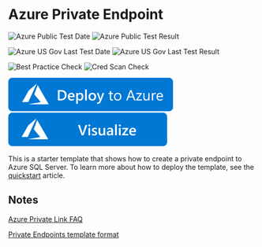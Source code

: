 # Azure Private Endpoint

![Azure Public Test Date](https://azurequickstartsservice.blob.core.windows.net/badges/quickstarts/microsoft.sql/private-endpoint-sql/PublicLastTestDate.svg)
![Azure Public Test Result](https://azurequickstartsservice.blob.core.windows.net/badges/quickstarts/microsoft.sql/private-endpoint-sql/PublicDeployment.svg)

![Azure US Gov Last Test Date](https://azurequickstartsservice.blob.core.windows.net/badges/quickstarts/microsoft.sql/private-endpoint-sql/FairfaxLastTestDate.svg)
![Azure US Gov Last Test Result](https://azurequickstartsservice.blob.core.windows.net/badges/quickstarts/microsoft.sql/private-endpoint-sql/FairfaxDeployment.svg)

![Best Practice Check](https://azurequickstartsservice.blob.core.windows.net/badges/quickstarts/microsoft.sql/private-endpoint-sql/BestPracticeResult.svg)
![Cred Scan Check](https://azurequickstartsservice.blob.core.windows.net/badges/quickstarts/microsoft.sql/private-endpoint-sql/CredScanResult.svg)

[![Deploy To Azure](https://raw.githubusercontent.com/Azure/azure-quickstart-templates/master/1-CONTRIBUTION-GUIDE/images/deploytoazure.svg?sanitize=true)](https://portal.azure.com/#create/Microsoft.Template/uri/https%3A%2F%2Fraw.githubusercontent.com%2FAzure%2Fazure-quickstart-templates%2Fmaster%2Fquickstarts%2Fmicrosoft.sql%2Fprivate-endpoint-sql%2Fazuredeploy.json)
[![Visualize](https://raw.githubusercontent.com/Azure/azure-quickstart-templates/master/1-CONTRIBUTION-GUIDE/images/visualizebutton.svg?sanitize=true)](http://armviz.io/#/?load=https%3A%2F%2Fraw.githubusercontent.com%2FAzure%2Fazure-quickstart-templates%2Fmaster%2Fquickstarts%2Fmicrosoft.sql%2Fprivate-endpoint-sql%2Fazuredeploy.json)

This is a starter template that shows how to create a private endpoint to Azure SQL Server. To learn more about how to deploy the template, see the [quickstart](https://docs.microsoft.com/azure/private-link/create-private-endpoint-template) article.

## Notes

[Azure Private Link FAQ](https://docs.microsoft.com/azure/private-link/private-link-faq)

[Private Endpoints template format](https://docs.microsoft.com/azure/templates/microsoft.network/privateendpoints)
